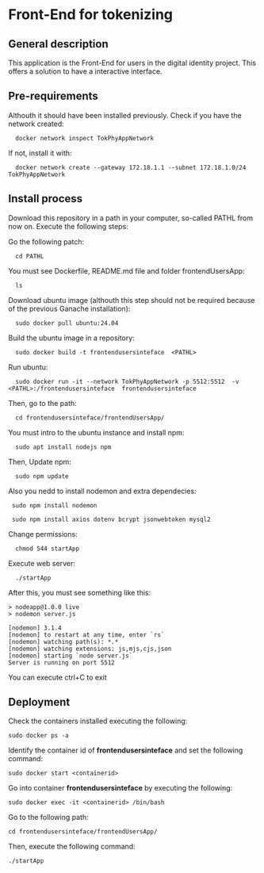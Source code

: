 # Front-End for tokenizing
## General description
  This application is the Front-End for users in the digital identity project. This offers a solution to have a interactive interface.

## Pre-requirements
  Althouth it should have been installed previously. Check if you have the network created:

    
      docker network inspect TokPhyAppNetwork

  If not, install it with:

    
      docker network create --gateway 172.18.1.1 --subnet 172.18.1.0/24 TokPhyAppNetwork

 
## Install process
  Download this repository in a path in your computer, so-called PATHL from now on.  Execute the following steps: 

  Go the following patch:
      
      cd PATHL  
  You must see Dockerfile, README.md file and folder frontendUsersApp:
      
      ls 
  Download ubuntu image (althouth this step should not be required because of the previous Ganache installation):
      
      sudo docker pull ubuntu:24.04
    
  Build the ubuntu image in a repository:
      
      sudo docker build -t frontendusersinteface  <PATHL>

  Run ubuntu: 
      
      sudo docker run -it --network TokPhyAppNetwork -p 5512:5512  -v  <PATHL>:/frontendusersinteface  frontendusersinteface
      

  Then, go to the path:
      
      cd frontendusersinteface/frontendUsersApp/

  You must intro to the ubuntu instance and install npm:
      
      sudo apt install nodejs npm
  
  Then, Update npm:
      
      sudo npm update
  
  
  Also you nedd to install nodemon and extra dependecies:
      
     sudo npm install nodemon

     sudo npm install axios dotenv bcrypt jsonwebtoken mysql2

  Change permissions:
      
      chmod 544 startApp

  Execute web server:
      
      ./startApp
  
  After this, you must see something like this:
    
    > nodeapp@1.0.0 live
    > nodemon server.js

    [nodemon] 3.1.4
    [nodemon] to restart at any time, enter `rs`
    [nodemon] watching path(s): *.*
    [nodemon] watching extensions: js,mjs,cjs,json
    [nodemon] starting `node server.js`
    Server is running on port 5512
    

  You can execute ctrl+C to exit

## Deployment
  
  Check the containers installed executing the following:
    
    sudo docker ps -a

  Identify the container id of **frontendusersinteface** and set the following command:
    
    sudo docker start <containerid>

  Go into container **frontendusersinteface** by executing the following:
    
    sudo docker exec -it <containerid> /bin/bash

  Go to the following path:
    
    cd frontendusersinteface/frontendUsersApp/

  Then, execute the following command:
    
    ./startApp
